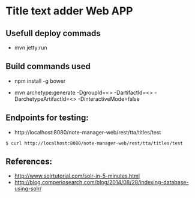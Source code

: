 # Title text adder Web APP

## Usefull deploy commads

* mvn jetty:run

## Build commands used

* npm install -g bower

* mvn archetype:generate -DgroupId=<> -DartifactId=<> -DarchetypeArtifactId=<> -DinteractiveMode=false


## Endpoints for testing:

* http://localhost:8080/note-manager-web/rest/tta/titles/test

```
$ curl http://localhost:8080/note-manager-web/rest/tta/titles/test
```

## References:

* http://www.solrtutorial.com/solr-in-5-minutes.html
* http://blog.comperiosearch.com/blog/2014/08/28/indexing-database-using-solr/
